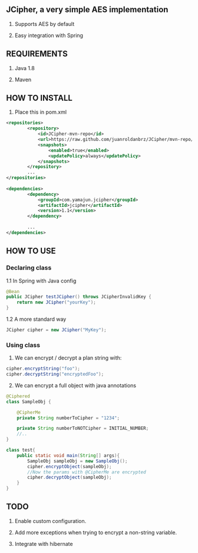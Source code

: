 ## JCipher, a very simple AES implementation

1. Supports AES by default

2. Easy integration with Spring

## REQUIREMENTS

1. Java 1.8

2. Maven

## HOW TO INSTALL

1. Place this in pom.xml

```xml
<repositories>
		<repository>
			<id>JCipher-mvn-repo</id>
			<url>https://raw.github.com/juanroldanbrz/JCipher/mvn-repo/</url>
			<snapshots>
				<enabled>true</enabled>
				<updatePolicy>always</updatePolicy>
			</snapshots>
		</repository>
		...
</repositories>
	
<dependencies>
		<dependency>
			<groupId>com.yamajun.jcipher</groupId>
			<artifactId>jcipher</artifactId>
			<version>1.1</version>
		</dependency>
		
		...
</dependencies>

```
## HOW TO USE

### Declaring class

1.1 In Spring with Java config

```java
@Bean
public JCipher testJCipher() throws JCipherInvalidKey {
    return new JCipher("yourKey");
}
```

1.2 A more standard way

```java
JCipher cipher = new JCipher("MyKey");
```

### Using class

1. We can encrypt / decrypt a plan string with:

```java
cipher.encryptString("foo");
cipher.decryptString("encryptedFoo");
```

2. We can encrypt a full object with java annotations

```java
@Ciphered
class SampleObj {

    @CipherMe
    private String numberToCipher = "1234";

    private String numberToNOTCipher = INITIAL_NUMBER;
    //..
}

class test{
    public static void main(String[] args){
        SampleObj sampleObj = new SampleObj();
        cipher.encryptObject(sampleObj);
        //Now the params with @CipherMe are encrypted
        cipher.decryptObject(sampleObj);
    }
}

```

## TODO

1. Enable custom configuration.

2. Add more exceptions when trying to encrypt a non-string variable.

3. Integrate with hibernate